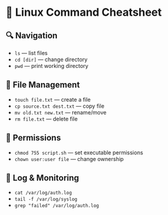# 🧰 Linux Command Cheatsheet

## 🔍 Navigation
- `ls` — list files
- `cd [dir]` — change directory
- `pwd` — print working directory

## 🧰 File Management
- `touch file.txt` — create a file
- `cp source.txt dest.txt` — copy file
- `mv old.txt new.txt` — rename/move
- `rm file.txt` — delete file

## 🔐 Permissions
- `chmod 755 script.sh` — set executable permissions
- `chown user:user file` — change ownership

## 📜 Log & Monitoring
- `cat /var/log/auth.log`
- `tail -f /var/log/syslog`
- `grep "failed" /var/log/auth.log`
